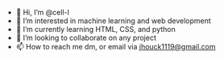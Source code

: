 - 👋 Hi, I’m @cell-l
- 👀 I’m interested in machine learning and web development
- 🌱 I’m currently learning HTML, CSS, and python
- 💞️ I’m looking to collaborate on any project
- 📫 How to reach me dm, or email via jhouck1119@gmail.com

<!---
cell-l/cell-l is a ✨ special ✨ repository because its `README.md` (this file) appears on your GitHub profile.
You can click the Preview link to take a look at your changes.
--->
